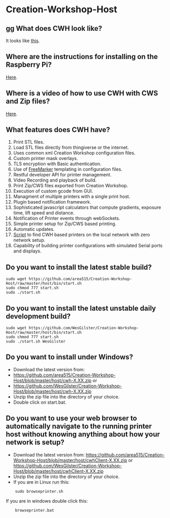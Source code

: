 Creation-Workshop-Host
======================
gg
What does CWH look like?
-------------------------------------------------------------------------------  
It looks like [this](https://github.com/area515/Creation-Workshop-Host/blob/master/host/cwh.png).

Where are the instructions for installing on the Raspberry Pi?  
-------------------------------------------------------------------------------  
[Here](https://github.com/area515/Creation-Workshop-Host/wiki/Raspberry-Pi-Manual-Setup-Instructions).

Where is a video of how to use CWH with CWS and Zip files?  
-------------------------------------------------------------------------------  
[Here](https://www.youtube.com/watch?v=J3HTCkxlKcw).

What features does CWH have?
-------------------------------------------------------------------------------  
1. Print STL files.
2. Load STL files directly from thingiverse or the internet.
3. Uses common xml Creation Workshop configuration files.
4. Custom printer mask overlays.
5. TLS encryption with Basic authentication.
6. Use of [FreeMarker](http://freemarker.org/) templating in configuration files.
7. Restful developer API for printer management.
8. Video Recording and playback of build.
9. Print Zip/CWS files exported from Creation Workshop.
10. Execution of custom gcode from GUI.
11. Managment of multiple printers with a single print host.
12. Plugin based notification framework.
13. Sophisticated javascript calculators that compute gradients, exposure time, lift speed and distance.
14. Notification of Printer events through webSockets.
15. Simple printer setup for Zip/CWS based printing.
16. Automatic updates.
17. [Script](https://github.com/area515/Creation-Workshop-Host/blob/master/host/bin/browseprinter.sh) to find CWH based printers on the local network with zero network setup.
18. Capability of building printer configurations with simulated Serial ports and displays.

Do you want to install the latest stable build?
-------------------------------------------------------------------------------
```
sudo wget https://github.com/area515/Creation-Workshop-Host/raw/master/host/bin/start.sh
sudo chmod 777 start.sh
sudo ./start.sh
```

Do you want to install the latest unstable daily development build?
-------------------------------------------------------------------------------
```
sudo wget https://github.com/WesGilster/Creation-Workshop-Host/raw/master/host/bin/start.sh
sudo chmod 777 start.sh
sudo ./start.sh WesGilster
```

Do you want to install under Windows?
------------------------------------------
* Download the latest version from: 
* https://github.com/area515/Creation-Workshop-Host/blob/master/host/cwh-X.XX.zip
 or
* https://github.com/WesGilster/Creation-Workshop-Host/blob/master/host/cwh-X.XX.zip
* Unzip the zip file into the directory of your choice.
* Double click on start.bat.

Do you want to use your web browser to automatically navigate to the running printer host without knowing anything about how your network is setup?
----------------------------------------------------------------------
* Download the latest version from:
https://github.com/area515/Creation-Workshop-Host/blob/master/host/cwhClient-X.XX.zip
 or
https://github.com/WesGilster/Creation-Workshop-Host/blob/master/host/cwhClient-X.XX.zip
* Unzip the zip file into the directory of your choice.
* If you are in Linux run this:
````````
	sudo browseprinter.sh
````````
If you are in windows double click this:
````````
	browseprinter.bat
````````
